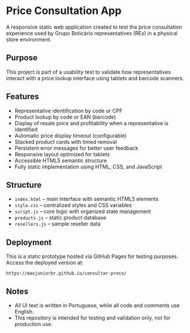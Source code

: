 # Price Consultation App

A responsive static web application created to test the price consultation experience used by Grupo Boticário representatives (REs) in a physical store environment.

## Purpose

This project is part of a usability test to validate how representatives interact with a price lookup interface using tablets and barcode scanners.

## Features

* Representative identification by code or CPF
* Product lookup by code or EAN (barcode)
* Display of resale price and profitability when a representative is identified
* Automatic price display timeout (configurable)
* Stacked product cards with timed removal
* Persistent error messages for better user feedback
* Responsive layout optimized for tablets
* Accessible HTML5 semantic structure
* Fully static implementation using HTML, CSS, and JavaScript

## Structure

* `index.html` – main interface with semantic HTML5 elements
* `style.css` – centralized styles and CSS variables
* `script.js` – core logic with organized state management
* `products.js` – static product database
* `resellers.js` – sample reseller data

## Deployment

This is a static prototype hosted via GitHub Pages for testing purposes.
Access the deployed version at:

```
https://maxjuniorbr.github.io/consultar-preco/
```

## Notes

* All UI text is written in Portuguese, while all code and comments use English.
* This repository is intended for testing and validation only, not for production use.
